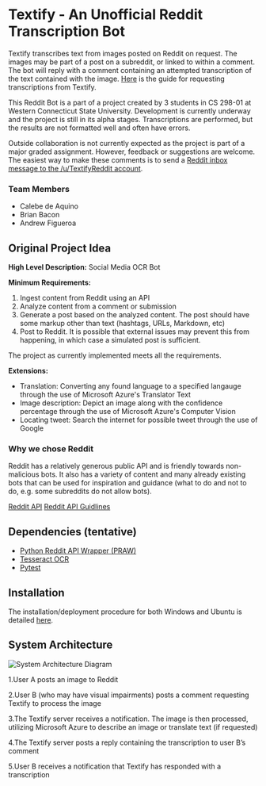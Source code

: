 # Textify - An Unofficial Reddit Transcription Bot

Textify transcribes text from images posted on Reddit on request. The images may be part of a post on a subreddit, or linked to within a comment. The bot will reply with a comment containing an attempted transcription of the text contained with the image. [Here](https://github.com/smacademic/project-bdf/blob/dev/docs/TranscriptionRequestGuide.md) is the guide for requesting
transcriptions from Textify.

This Reddit Bot is a part of a project created by 3 students in CS 298-01 at Western Connecticut State University. Development is currently underway and the project is still in its alpha stages. Transcriptions are performed, but the results are not formatted well and often have errors.

Outside collaboration is not currently expected as the project is part of a major graded assignment. However, feedback or suggestions are welcome. The easiest way to make these comments is to send a [Reddit inbox message to the /u/TextifyReddit account](https://www.reddit.com/message/compose/?to=TextifyReddit).

### Team Members
- Calebe de Aquino
- Brian Bacon
- Andrew Figueroa

## Original Project Idea

**High Level Description:** Social Media OCR Bot

**Minimum Requirements:**

1. Ingest content from Reddit using an API
2. Analyze content from a comment or submission
3. Generate a post based on the analyzed content. The post should have some markup other than text (hashtags, URLs, Markdown, etc)
4. Post to Reddit. It is possible that external issues may prevent this from happening, in which case a simulated post is sufficient.

The project as currently implemented meets all the requirements.

**Extensions:**
- Translation: Converting any found language to a specified langauge through the use of Microsoft Azure's Translator Text
- Image description: Depict an image along with the confidence percentage through the use of Microsoft Azure's Computer Vision
- Locating tweet: Search the internet for possible tweet through the use of Google

### Why we chose Reddit

Reddit has a relatively generous public API and is friendly towards non-malicious bots. It also has a variety of content and many already existing bots that can be used for inspiration and guidance (what to do and not to do, e.g. some subreddits do not allow bots).

[Reddit API](https://www.reddit.com/dev/api)
[Reddit API Guidlines](https://github.com/reddit-archive/reddit/wiki/API)

## Dependencies (tentative)

- [Python Reddit API Wrapper (PRAW)](https://github.com/praw-dev/praw)
- [Tesseract OCR](https://github.com/tesseract-ocr/tesseract)
- [Pytest](https://docs.pytest.org/en/latest/)

## Installation

The installation/deployment procedure for both Windows and Ubuntu is detailed [here](https://github.com/smacademic/project-bdf/blob/dev/docs/InstallationProcess.md).

## System Architecture

![System Architecture Diagram](https://i.imgur.com/kMBMQHV.png)

  1.User A posts an image to Reddit

  2.User B (who may have visual impairments) posts a comment requesting Textify to process the image

  3.The Textify server receives a notification. The image is then processed, utilizing Microsoft Azure to describe an image or translate text (if requested)

  4.The Textify server posts a reply containing the transcription to user B’s comment

  5.User B receives a notification that Textify has responded with a transcription
